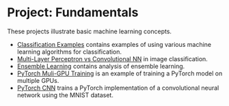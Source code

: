 # Project: Fundamentals

These projects illustrate basic machine learning concepts.

- [Classification Examples](https://github.com/efarish/portfolio/blob/main/fundamentals/Classification_Examples.ipynb) contains examples of using various machine learning algorithms for classification. 
- [Multi-Layer Perceptron vs Convolutional NN](https://github.com/efarish/portfolio/blob/main/fundamentals/MLP_vs_CNN_Classification.ipynb) in image classification.
- [Ensemble Learning](https://github.com/efarish/portfolio/blob/main/fundamentals/Ensemble_Learning.ipynb) contains analysis of ensemble learning.
- [PyTorch Muli-GPU Training](https://github.com/efarish/portfolio/tree/main/fundamentals/multi_gpu) is an example of training a PyTorch model on multiple GPUs.
- [PyTorch CNN](https://github.com/efarish/portfolio/blob/main/fundamentals/CNN_Example_1.ipynb) trains a PyTorch implementation of a convolutional neural network using the MNIST dataset.

